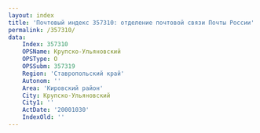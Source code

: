 ```yaml
---
layout: index
title: 'Почтовый индекс 357310: отделение почтовой связи Почты России'
permalink: /357310/
data:
    Index: 357310
    OPSName: Крупско-Ульяновский
    OPSType: О
    OPSSubm: 357319
    Region: 'Ставропольский край'
    Autonom: ''
    Area: 'Кировский район'
    City: Крупско-Ульяновский
    City1: ''
    ActDate: '20001030'
    IndexOld: ''
---
```

